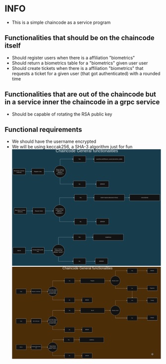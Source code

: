 # INFO
- This is a simple chaincode as a service program
## Functionalities that should be on the chaincode itself
- Should register users when there is a affiliation "biometrics"
- Should return a biometrics table for a "biometrics" given user user
- Should create tickets when there is a affiliation "biometrics" that requests a ticket for a given user (that got authenticated) with a rounded time
## Functionalities that are out of the chaincode but in a service inner the chaincode in a grpc service
- Should be capable of rotating the RSA public key
## Functional requirements
- We should have the username encrypted
- We will be using keccak256, a SHA-3 algorithm just for fun
![Chaincode functionalities](../assets/chaincode_functionalities.png)
![ticket service](../assets/ticket_service.png)